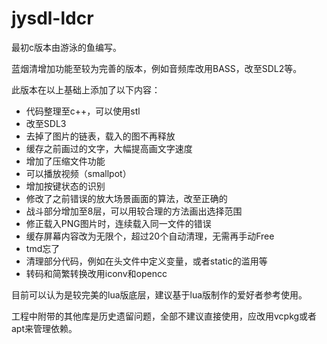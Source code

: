 # jysdl-ldcr

最初c版本由游泳的鱼编写。

蓝烟清增加功能至较为完善的版本，例如音频库改用BASS，改至SDL2等。

此版本在以上基础上添加了以下内容：

* 代码整理至c++，可以使用stl
* 改至SDL3
* 去掉了图片的链表，载入的图不再释放
* 缓存之前画过的文字，大幅提高画文字速度
* 增加了压缩文件功能
* 可以播放视频（smallpot）
* 增加按键状态的识别
* 修改了之前错误的放大场景画面的算法，改至正确的
* 战斗部分增加至8层，可以用较合理的方法画出选择范围
* 修正载入PNG图片时，连续载入同一文件的错误
* 缓存屏幕内容改为无限个，超过20个自动清理，无需再手动Free
* tmd忘了
* 清理部分代码，例如在头文件中定义变量，或者static的滥用等
* 转码和简繁转换改用iconv和opencc

目前可以认为是较完美的lua版底层，建议基于lua版制作的爱好者参考使用。

工程中附带的其他库是历史遗留问题，全部不建议直接使用，应改用vcpkg或者apt来管理依赖。
